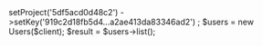 <?php

use Appwrite\Client;
use Appwrite\Services\Users;

$client = new Client();

$client
    ->setProject('5df5acd0d48c2')
    ->setKey('919c2d18fb5d4...a2ae413da83346ad2')
;

$users = new Users($client);

$result = $users->list();